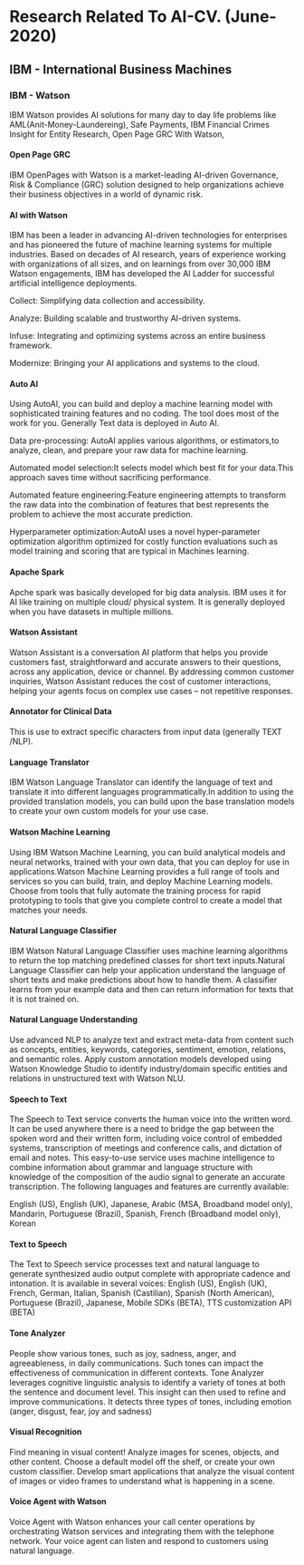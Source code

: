 # Research Related To AI-CV. (June-2020)

## IBM - International Business Machines

### IBM - Watson
<p>  IBM Watson provides AI solutions for many day to day life problems like AML(Anit-Money-Laundereing), Safe Payments, IBM Financial Crimes Insight for Entity Research, Open Page GRC With Watson,  
</p>

#### Open Page GRC

<p>IBM OpenPages with Watson is a market-leading AI-driven Governance, Risk & Compliance (GRC) solution designed to help organizations achieve their business objectives in a world of dynamic risk.
</p>

#### AI with Watson

<p>IBM has been a leader in advancing AI-driven technologies for enterprises and has pioneered the future of machine learning systems for multiple industries. Based on decades of AI research, years of experience working with organizations of all sizes, and on learnings from over 30,000 IBM Watson engagements, IBM has developed the AI Ladder for successful artificial intelligence deployments.
</p>
<p>
	Collect: Simplifying data collection and accessibility.
</p>
<p>
	Analyze: Building scalable and trustworthy AI-driven systems.
</p>
<p>
	Infuse: Integrating and optimizing systems across an entire business framework.
</p>
<p>
	Modernize: Bringing your AI applications and systems to the cloud.
</p>

#### Auto AI

<p>Using AutoAI, you can build and deploy a machine learning model with sophisticated training features and no coding. The tool does most of the work for you. Generally Text data is deployed in Auto AI.
</p>
<p>
	Data pre-processing:  AutoAI applies various algorithms, or estimators,to analyze, clean, and prepare your raw data for machine learning.
</p>
<p>
	Automated model selection:It selects model which best fit for your data.This approach saves time without sacrificing performance.
</p>
<p>
	Automated feature engineering:Feature engineering attempts to transform the raw data into the combination of features that best represents the problem to achieve the most accurate prediction.
</p>
<p>
	Hyperparameter optimization:AutoAI uses a novel hyper-parameter optimization algorithm optimized for costly function evaluations such as model training and scoring that are typical in Machines learning.
</p>

#### Apache Spark

<p>
	Apche spark was basically developed for big data analysis. IBM uses it for AI like training on multiple cloud/ physical system. It is generally deployed when you have datasets in multiple millions.
</p>

#### Watson Assistant

<p>
	Watson Assistant is a conversation AI platform that helps you provide customers fast, straightforward and accurate answers to their questions, across any application, device or channel. By addressing common customer inquiries, Watson Assistant reduces the cost of customer interactions, helping your agents focus on complex use cases – not repetitive responses.
</p>

#### Annotator for Clinical Data

<p>
	This is use to extract specific characters from input data (generally TEXT /NLP).
</p>


#### Language Translator

<p>
	IBM Watson Language Translator can identify the language of text and translate it into different languages programmatically.In addition to using the provided translation models, you can build upon the base translation models to create your own custom models for your use case.
</p>


#### Watson Machine Learning

<p>
	Using IBM Watson Machine Learning, you can build analytical models and neural networks, trained with your own data, that you can deploy for use in applications.Watson Machine Learning provides a full range of tools and services so you can build, train, and deploy Machine Learning models. Choose from tools that fully automate the training process for rapid prototyping to tools that give you complete control to create a model that matches your needs.
</p>

#### Natural Language Classifier

<p>
	IBM Watson Natural Language Classifier uses machine learning algorithms to return the top matching predefined classes for short text inputs.Natural Language Classifier can help your application understand the language of short texts and make predictions about how to handle them. A classifier learns from your example data and then can return information for texts that it is not trained on.
</p>

#### Natural Language Understanding

<p>
	Use advanced NLP to analyze text and extract meta-data from content such as concepts, entities, keywords, categories, sentiment, emotion, relations, and semantic roles. Apply custom annotation models developed using Watson Knowledge Studio to identify industry/domain specific entities and relations in unstructured text with Watson NLU.
</p>

#### Speech to Text

<p>
	The Speech to Text service converts the human voice into the written word. It can be used anywhere there is a need to bridge the gap between the spoken word and their written form, including voice control of embedded systems, transcription of meetings and conference calls, and dictation of email and notes. This easy-to-use service uses machine intelligence to combine information about grammar and language structure with knowledge of the composition of the audio signal to generate an accurate transcription. The following languages and features are currently available:
</p>
<p>
	English (US), English (UK), Japanese, Arabic (MSA, Broadband model only), Mandarin, Portuguese (Brazil), Spanish, French (Broadband model only), Korean
</p>

#### Text to Speech

<p>
	The Text to Speech service processes text and natural language to generate synthesized audio output complete with appropriate cadence and intonation. It is available in several voices:
	English (US), English (UK), French, German, Italian, Spanish (Castilian), Spanish (North American), Portuguese (Brazil), Japanese, Mobile SDKs (BETA), TTS customization API (BETA)
</p>

#### Tone Analyzer

<p>
	People show various tones, such as joy, sadness, anger, and agreeableness, in daily communications. Such tones can impact the effectiveness of communication in different contexts. Tone Analyzer leverages cognitive linguistic analysis to identify a variety of tones at both the sentence and document level. This insight can then used to refine and improve communications. It detects three types of tones, including emotion (anger, disgust, fear, joy and sadness)
</p>

#### Visual Recognition

<p>
	Find meaning in visual content! Analyze images for scenes, objects, and other content. Choose a default model off the shelf, or create your own custom classifier. Develop smart applications that analyze the visual content of images or video frames to understand what is happening in a scene.
</p>

#### Voice Agent with Watson

<p>
	Voice Agent with Watson enhances your call center operations by orchestrating Watson services and integrating them with the telephone network. Your voice agent can listen and respond to customers using natural language.
</p>


